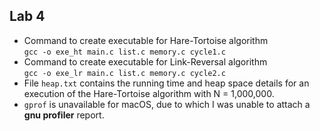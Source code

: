 ## Lab 4
- Command to create executable for Hare-Tortoise algorithm <br>
`gcc -o exe_ht main.c list.c memory.c cycle1.c`
- Command to create executable for Link-Reversal algorithm <br>
`gcc -o exe_lr main.c list.c memory.c cycle2.c` 
- File `heap.txt` contains the running time and heap space details for an execution of the Hare-Tortoise algorithm with N = 1,000,000.
- `gprof` is unavailable for macOS, due to which I was unable to attach a **gnu profiler** report.